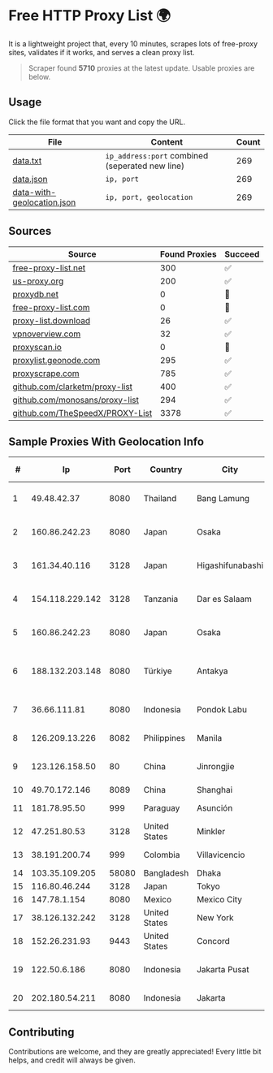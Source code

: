 
# Free HTTP Proxy List 🌍

It is a lightweight project that, every 10 minutes, scrapes lots of free-proxy sites, validates if it works, and serves a clean proxy list.


> Scraper found **5710** proxies at the latest update. Usable proxies are below.

## Usage

Click the file format that you want and copy the URL.


|File|Content|Count|
|----|-------|-----|
|[data.txt](https://raw.githubusercontent.com/themiralay/Proxy-List-World/master/data.txt)|`ip_address:port` combined (seperated new line)|269|
|[data.json](https://raw.githubusercontent.com/themiralay/Proxy-List-World/master/data.json)|`ip, port`|269|
|[data-with-geolocation.json](https://raw.githubusercontent.com/themiralay/Proxy-List-World/master/data-with-geolocation.json)|`ip, port, geolocation`|269|

## Sources

|Source|Found Proxies|Succeed|
|------|-------------|-------|
|[free-proxy-list.net](https://free-proxy-list.net)|300|✅|
|[us-proxy.org](https://www.us-proxy.org)|200|✅|
|[proxydb.net](http://proxydb.net)|0|🚫|
|[free-proxy-list.com](https://free-proxy-list.com/?page=&port=&type%5B%5D=http&type%5B%5D=https&up_time=0&search=Search)|0|🚫|
|[proxy-list.download](https://www.proxy-list.download/HTTP)|26|✅|
|[vpnoverview.com](https://vpnoverview.com/privacy/anonymous-browsing/free-proxy-servers)|32|✅|
|[proxyscan.io](https://www.proxyscan.io)|0|🚫|
|[proxylist.geonode.com](https://proxylist.geonode.com/api/proxy-list?limit=300&page=1&sort_by=lastChecked&sort_type=desc&protocols=http,https)|295|✅|
|[proxyscrape.com](https://api.proxyscrape.com/v2/?request=displayproxies&protocol=http&timeout=10000&country=all&ssl=all&anonymity=all)|785|✅|
|[github.com/clarketm/proxy-list](https://raw.githubusercontent.com/clarketm/proxy-list/master/proxy-list-raw.txt)|400|✅|
|[github.com/monosans/proxy-list](https://raw.githubusercontent.com/monosans/proxy-list/main/proxies/http.txt)|294|✅|
|[github.com/TheSpeedX/PROXY-List](https://raw.githubusercontent.com/TheSpeedX/PROXY-List/master/http.txt)|3378|✅|


## Sample Proxies With Geolocation Info

|#|Ip|Port|Country|City|Internet Service Provider|
|-|--|----|-------|----|-------------------------|
|1|49.48.42.37|8080|Thailand|Bang Lamung|Triple T Broadband Public Company Limited|
|2|160.86.242.23|8080|Japan|Osaka|Sony Network Communications Inc|
|3|161.34.40.116|3128|Japan|Higashifunabashi|NTT PC Communications, Inc.|
|4|154.118.229.142|3128|Tanzania|Dar es Salaam|Tanzania e-Government Agency|
|5|160.86.242.23|8080|Japan|Osaka|Sony Network Communications Inc|
|6|188.132.203.148|8080|Türkiye|Antakya|High Speed Telekomunikasyon ve Hab. Hiz. Ltd. Sti.|
|7|36.66.111.81|8080|Indonesia|Pondok Labu|PT. Telekomunikasi Indonesia|
|8|126.209.13.226|8082|Philippines|Manila|Infinivan Incorporated|
|9|123.126.158.50|80|China|Jinrongjie|China Unicom Beijing Province Network|
|10|49.70.172.146|8089|China|Shanghai|Chinanet|
|11|181.78.95.50|999|Paraguay|Asunción|Ufinet Paraguay S.A|
|12|47.251.80.53|3128|United States|Minkler|Alibaba Cloud LLC|
|13|38.191.200.74|999|Colombia|Villavicencio|Cogent Communications|
|14|103.35.109.205|58080|Bangladesh|Dhaka|Ranks ITT|
|15|116.80.46.244|3128|Japan|Tokyo|InfoSphere|
|16|147.78.1.154|8080|Mexico|Mexico City|ONEPROVIDER|
|17|38.126.132.242|3128|United States|New York|Cogent Communications|
|18|152.26.231.93|9443|United States|Concord|MCNC|
|19|122.50.6.186|8080|Indonesia|Jakarta Pusat|PT Mora Telematika Indonesia|
|20|202.180.54.211|8080|Indonesia|Jakarta|PT. Panca Dewata Utama|



## Contributing

Contributions are welcome, and they are greatly appreciated! Every
little bit helps, and credit will always be given.

